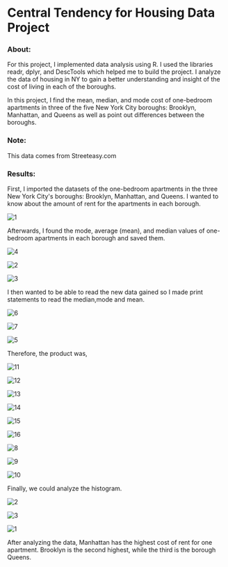 # Central Tendency for Housing Data Project
### About: 

For this project, I implemented data analysis using R. I used the libraries readr, dplyr, and DescTools which helped me to build the project. I analyze the data of housing in NY to gain a better understanding and insight of the cost of living in each of the boroughs.

In this project, I find the mean, median, and mode cost of one-bedroom apartments in three of the five New York City boroughs: Brooklyn, Manhattan, and Queens as well as point out differences between the boroughs.
 
### Note:

This data comes from Streeteasy.com 

### Results:

First, I imported the datasets of the one-bedroom apartments in the three New York City's boroughs: Brooklyn, Manhattan, and Queens. I wanted to know about the amount of rent for the apartments in each borough.

![1](https://user-images.githubusercontent.com/89553126/135769677-22bc2430-441c-4345-a66e-db95d4f18727.PNG)

Afterwards, I found the mode, average (mean), and median values of one-bedroom apartments in each borough and saved them.

![4](https://user-images.githubusercontent.com/89553126/135770941-4ddf866d-4650-4a22-b7a7-4fb662d4a053.PNG)

![2](https://user-images.githubusercontent.com/89553126/135770942-42cfdc72-610d-4e3f-8efa-86ce6a63dd35.PNG)

![3](https://user-images.githubusercontent.com/89553126/135770943-03d66fd6-3dda-456e-8edd-b775346c45e5.PNG)

I then wanted to be able to read the new data gained so I made print statements to read the median,mode and mean.

![6](https://user-images.githubusercontent.com/89553126/135771162-4e090213-e1ac-44db-8715-bcf3fdabe5db.PNG)

![7](https://user-images.githubusercontent.com/89553126/135771163-a8923d89-db5d-4e01-8028-d3136994d375.PNG)

![5](https://user-images.githubusercontent.com/89553126/135771164-0ed55f91-22ce-4915-a624-400bcf8d709c.PNG)

Therefore, the product was, 

![11](https://user-images.githubusercontent.com/89553126/135771321-106baa1a-1116-474c-ac84-657568be5191.PNG)

![12](https://user-images.githubusercontent.com/89553126/135771322-b0171924-33f6-4181-8f48-f2ed62d56252.PNG)

![13](https://user-images.githubusercontent.com/89553126/135771323-d2968cb2-ae91-4f5f-95d4-ea64e9ff2c20.PNG)

![14](https://user-images.githubusercontent.com/89553126/135771324-e5af004f-15ff-453f-8c03-ed4553065c9a.PNG)

![15](https://user-images.githubusercontent.com/89553126/135771325-8088aa33-7b28-439b-8b58-1419969c11db.PNG)

![16](https://user-images.githubusercontent.com/89553126/135771326-353044f0-482d-43df-9182-4d3431306fa4.PNG)

![8](https://user-images.githubusercontent.com/89553126/135771327-90208a9c-bdb0-40e2-b5a2-4e88ecc6adb8.PNG)

![9](https://user-images.githubusercontent.com/89553126/135771328-720cf6b6-e793-4d54-9abf-46c083344130.PNG)

![10](https://user-images.githubusercontent.com/89553126/135771329-cfa7e316-405f-47c9-9406-e0dc7f469891.PNG)

Finally, we could analyze the histogram.

![2](https://user-images.githubusercontent.com/89553126/135773290-2e768ddd-57ae-4817-9adb-986fbddd6cbc.PNG)

![3](https://user-images.githubusercontent.com/89553126/135773291-3455267d-40c3-4aac-bdc2-a9822a634486.PNG)

![1](https://user-images.githubusercontent.com/89553126/135773292-e5183a91-f9fc-4593-8461-452c24af6c30.PNG)



After analyzing the data, Manhattan has the highest cost of rent for one apartment. Brooklyn is the second highest, while the third is the borough Queens.
